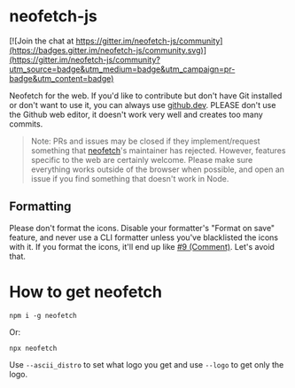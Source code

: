 # neofetch-js

[![Join the chat at https://gitter.im/neofetch-js/community](https://badges.gitter.im/neofetch-js/community.svg)](https://gitter.im/neofetch-js/community?utm_source=badge&utm_medium=badge&utm_campaign=pr-badge&utm_content=badge)

Neofetch for the web. If you'd like to contribute but don't have Git installed or don't want to use it, you can always use [github.dev](https://github.dev/hello-smile6/neofetch-js). PLEASE don't use the Github web editor, it doesn't work very well and creates too many commits.

> Note: PRs and issues may be closed if they implement/request something that [neofetch](https://github.com/dylanaraps/neofetch)'s maintainer has rejected. However, features specific to the web are certainly welcome. Please make sure everything works outside of the browser when possible, and open an issue if you find something that doesn't work in Node.

## Formatting
Please don't format the icons. Disable your formatter's "Format on save" feature, and never use a CLI formatter unless you've blacklisted the icons with it. If you format the icons, it'll end up like [#9 (Comment)](https://github.com/hello-smile6/neofetch-js/pull/9#issuecomment-1053123272). Let's avoid that.
# How to get neofetch
```
npm i -g neofetch
```
Or:
```
npx neofetch
```
Use `--ascii_distro` to set what logo you get and use `--logo` to get only the logo.
